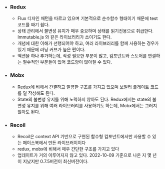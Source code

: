 - ### Redux
    - Flux 디자인 패턴을 따르고 있으며 기본적으로 순수함수 형태이기 때문에 test 코드를 짜기 쉽다.
    - 상태 관리에서 불변성 유지가 매우 중요하며 상태를 읽기전용으로 취급한다.
    Immutable.js 와 같은 라이브러리가 쓰이기도 한다.
    - 개념에 대한 이해가 선행되어야 하고, 여러 라이브러리를 함께 사용하는 경우가 있기 때문에 러닝 커브가 높은 편이다.
    - 액션을 하나 추가하는데, 작성 필요한 부분이 많고, 컴포넌트와
    스토어를 연결하는 필수적인 부분들이 있어 코드양이 많아질 수 있다.
- ### Mobx
    - Redux에 비해서 간결하고 깔끔한 구조를 가지고 있으며 보일러 플레이트 코드를 덜 작성해도 된다.
    - State의 불변성 유지를 위해 노력하지 않아도 된다. Redux에서는 state의 불변성 유지를 위해 여러 라이브러리를
    사용하기도 하는데, Mobx에서는 그러지 않아도 된다.
- ### Recoil
    - Recoil은 context API 기반으로 구현된 함수형 컴포넌트에서만 사용할 수 있는 페이스북에서 만든 라이브러이이다
    - redux, mobx에 비해서 매우 간단한 구조를 가지고 있다
    - 업데이트가 거의 이루어지지 않고 있다.
    2022-10-09 기준으로 나온 지 몇 년이 지났지만 0.7.5버전이 최신버전이다.
